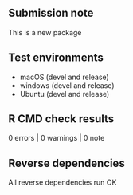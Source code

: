 ## Submission note

This is a new package

## Test environments
* macOS (devel and release)
* windows (devel and release)
* Ubuntu (devel and release)

## R CMD check results

0 errors | 0 warnings | 0 note

## Reverse dependencies

All reverse dependencies run OK
